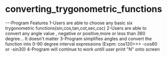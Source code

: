 # converting_trygonometric_functions

---Program Features
1-Users are able to choose any basic six trygonometric functions(sin,cos,tan,cot,sec,csc)
2-Users are able to convert any angle value , negative or positive,more or less than 360 degree... It doesn't matter
3-Program simplifies angles and convert the function into 0-90 degree interval expressions (Expm: cos120>>> -cos60 or -sin30)
4-Program will continue to work untill user print "N" onto screen
